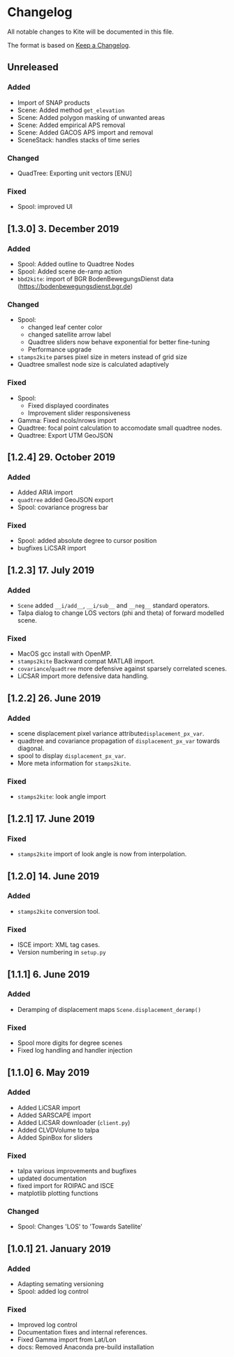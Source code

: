# Changelog

All notable changes to Kite will be documented in this file.

The format is based on [Keep a Changelog](https://keepachangelog.com/en/1.0.0/).

## Unreleased

### Added
- Import of SNAP products
- Scene: Added method `get_elevation`
- Scene: Added polygon masking of unwanted areas
- Scene: Added empirical APS removal
- Scene: Added GACOS APS import and removal
- SceneStack: handles stacks of time series

### Changed
- QuadTree: Exporting unit vectors [ENU]

### Fixed
- Spool: improved UI

## [1.3.0] 3. December 2019

### Added
- Spool: Added outline to Quadtree Nodes
- Spool: Added scene de-ramp action
- `bbd2kite`: import of BGR BodenBewegungsDienst data (https://bodenbewegungsdienst.bgr.de)

### Changed
- Spool:
  - changed leaf center color
  - changed satellite arrow label
  - Quadtree sliders now behave exponential for better fine-tuning
  - Performance upgrade
- `stamps2kite` parses pixel size in meters instead of grid size
- Quadtree smallest node size is calculated adaptively

### Fixed
- Spool:
  - Fixed displayed coordinates
  - Improvement slider responsiveness
- Gamma: Fixed ncols/nrows import
- Quadtree: focal point calculation to accomodate small quadtree nodes.
- Quadtree: Export UTM GeoJSON

## [1.2.4] 29. October 2019

### Added
- Added ARIA import
- `quadtree` added GeoJSON export
- Spool: covariance progress bar

### Fixed
- Spool: added absolute degree to cursor position
- bugfixes LiCSAR import

## [1.2.3] 17. July 2019

### Added
- `Scene` added `__i/add__`, `__i/sub__` and `__neg__` standard operators.
- Talpa dialog to change LOS vectors (phi and theta) of forward modelled scene.

### Fixed
- MacOS gcc install with OpenMP.
- `stamps2kite` Backward compat MATLAB import.
- `covariance`/`quadtree` more defensive against sparsely correlated scenes.
- LiCSAR import more defensive data handling.

## [1.2.2] 26. June 2019

### Added
- scene displacement pixel variance attribute`displacement_px_var`.
- quadtree and covariance propagation of `displacement_px_var` towards diagonal.
- spool to display `displacement_px_var`.
- More meta information for `stamps2kite`.

### Fixed
- `stamps2kite`: look angle import

## [1.2.1] 17. June 2019

### Fixed
- `stamps2kite` import of look angle is now from interpolation.

## [1.2.0] 14. June 2019

### Added
- `stamps2kite` conversion tool.

### Fixed
- ISCE import: XML tag cases.
- Version numbering in `setup.py`

## [1.1.1] 6. June 2019

### Added
- Deramping of displacement maps `Scene.displacement_deramp()`

### Fixed
- Spool more digits for degree scenes
- Fixed log handling and handler injection

## [1.1.0] 6. May 2019

### Added
- Added LiCSAR import
- Added SARSCAPE import
- Added LiCSAR downloader (`client.py`)
- Added CLVDVolume to talpa
- Added SpinBox for sliders

### Fixed
- talpa various improvements and bugfixes
- updated documentation
- fixed import for ROIPAC and ISCE
- matplotlib plotting functions

### Changed
- Spool: Changes 'LOS' to 'Towards Satellite'

## [1.0.1] 21. January 2019

### Added
- Adapting semating versioning
- Spool: added log control

### Fixed
- Improved log control
- Documentation fixes and internal references.
- Fixed Gamma import from Lat/Lon
- docs: Removed Anaconda pre-build installation
